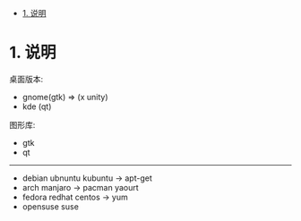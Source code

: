 <!-- TOC -->

- [1. 说明](#1-说明)

<!-- /TOC -->


<a id="markdown-1-说明" name="1-说明"></a>
# 1. 说明

桌面版本:
* gnome(gtk)  => (x unity)
* kde (qt)

图形库:
* gtk
* qt


---

* debian ubnuntu kubuntu  -> apt-get
* arch manjaro -> pacman yaourt
* fedora redhat centos -> yum
* opensuse suse
